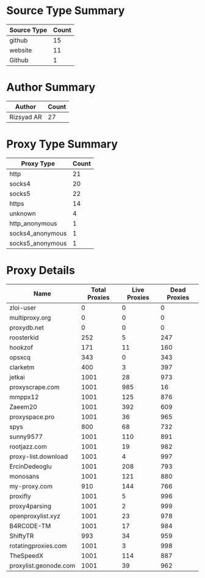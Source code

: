 # Source Type Summary

| Source Type | Count |
|-------------|-------|
| github | 15 |
| website | 11 |
| Github | 1 |


# Author Summary

| Author | Count |
|--------|-------|
| Rizsyad AR | 27 |


# Proxy Type Summary

| Proxy Type | Count |
|------------|-------|
| http | 21 |
| socks4 | 20 |
| socks5 | 22 |
| https | 14 |
| unknown | 4 |
| http_anonymous | 1 |
| socks4_anonymous | 1 |
| socks5_anonymous | 1 |


# Proxy Details

| Name | Total Proxies | Live Proxies | Dead Proxies |
|------|---------------|--------------|---------------|
| zloi-user | 0 | 0 | 0 |
| multiproxy.org | 0 | 0 | 0 |
| proxydb.net | 0 | 0 | 0 |
| roosterkid | 252 | 5 | 247 |
| hookzof | 171 | 11 | 160 |
| opsxcq | 343 | 0 | 343 |
| clarketm | 400 | 3 | 397 |
| jetkai | 1001 | 28 | 973 |
| proxyscrape.com | 1001 | 985 | 16 |
| mmppx12 | 1001 | 125 | 876 |
| Zaeem20 | 1001 | 392 | 609 |
| proxyspace.pro | 1001 | 36 | 965 |
| spys | 800 | 68 | 732 |
| sunny9577 | 1001 | 110 | 891 |
| rootjazz.com | 1001 | 19 | 982 |
| proxy-list.download | 1001 | 4 | 997 |
| ErcinDedeoglu | 1001 | 208 | 793 |
| monosans | 1001 | 121 | 880 |
| my-proxy.com | 910 | 144 | 766 |
| proxifly | 1001 | 5 | 996 |
| proxy4parsing | 1001 | 2 | 999 |
| openproxylist.xyz | 1001 | 23 | 978 |
| B4RC0DE-TM | 1001 | 17 | 984 |
| ShiftyTR | 993 | 34 | 959 |
| rotatingproxies.com | 1001 | 3 | 998 |
| TheSpeedX | 1001 | 114 | 887 |
| proxylist.geonode.com | 1001 | 39 | 962 |
